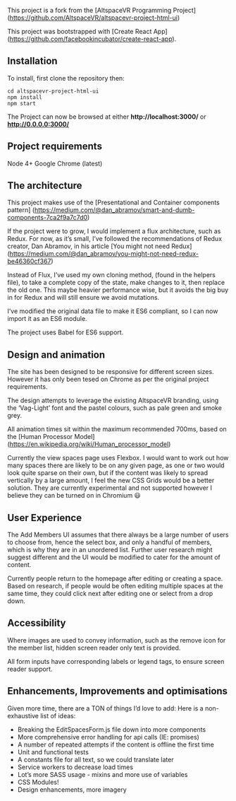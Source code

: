 This project is a fork from the [AltspaceVR Programming Project] 
(https://github.com/AltspaceVR/altspacevr-project-html-ui)

This project was bootstrapped with [Create React App]
(https://github.com/facebookincubator/create-react-app).

## Installation
To install, first clone the repository then:

```
cd altspacevr-project-html-ui
npm install
npm start
```

The Project can now be browsed at either **http://localhost:3000/** or **http://0.0.0.0:3000/**

## Project requirements
Node 4+
Google Chrome (latest)

## The architecture
This project makes use of the [Presentational and Container components pattern]
(https://medium.com/@dan_abramov/smart-and-dumb-components-7ca2f9a7c7d0)

If the project were to grow, I would implement a flux architecture, such as Redux. For now, as it’s small, I’ve followed the recommendations of Redux creator, Dan Abramov, in his article [You might not need Redux] 
(https://medium.com/@dan_abramov/you-might-not-need-redux-be46360cf367)

Instead of Flux, I’ve used my own cloning method, (found in the helpers file), to take a complete copy of the state, make changes to it, then replace the old one. This maybe heavier performance wise, but it avoids the big buy in for Redux and will still ensure we avoid mutations.

I’ve modified the original data file to make it ES6 compliant, so I can now import it as an ES6 module.

The project uses Babel for ES6 support.

## Design and animation
The site has been designed to be responsive for different screen sizes. However it has only been tesed on Chrome as per the original project requirements.

The design attempts to leverage the existing AltspaceVR branding, using the ‘Vag-Light’ font and the pastel colours, such as pale green and smoke grey. 

All animation times sit within the maximum recommended 700ms, based on the [Human Processor Model]
(https://en.wikipedia.org/wiki/Human_processor_model)

Currently the view spaces page uses Flexbox. I would want to work out how many spaces there are likely to be on any given page, as one or two would look quite sparse on their own, but if the content was likely to spread vertically by a large amount, I feel the new CSS Grids would be a better solution. They are currently experimental and not supported however I believe they can be turned on in Chromium 😃 

## User Experience
The Add Members UI assumes that there always be a large number of users to choose from, hence the select box, and only a handful of members, which is why they are in an unordered list. Further user research might suggest different and the UI would be modified to cater for the amount of content.

Currently people return to the homepage after editing or creating a space. Based on research, if people would be often editing multiple spaces at the same time, they could click next after editing one or select from a drop down. 

## Accessibility
Where images are used to convey information, such as the remove icon for the member list, hidden screen reader only text is provided.

All form inputs have corresponding labels or legend tags, to ensure screen reader support.
  
## Enhancements, Improvements and optimisations
Given more time, there are a TON of things I’d love to add: Here is a non-exhaustive list of ideas:

- Breaking the EditSpacesForm.js file down into more components
- More comprehensive error handling for api calls (IE: promises)
- A number of repeated attempts if the content is offline the first time
- Unit and functional tests
- A constants file for all text, so we could translate later
- Service workers to decrease load times
- Lot’s more SASS usage - mixins and more use of variables
- CSS Modules!
- Design enhancements, more imagery
